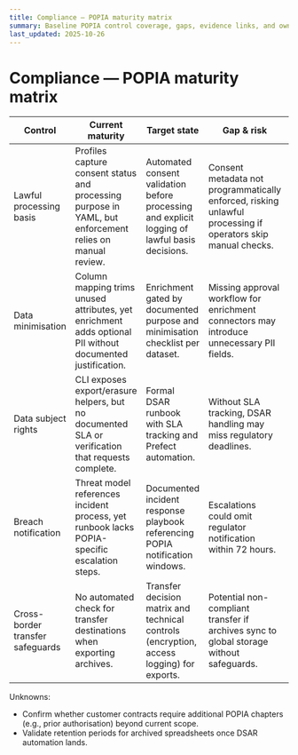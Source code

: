 ```yaml
---
title: Compliance — POPIA maturity matrix
summary: Baseline POPIA control coverage, gaps, evidence links, and owners for Hotpass.
last_updated: 2025-10-26
---
```


# Compliance — POPIA maturity matrix

| Control                          | Current maturity                                                                                           | Target state                                                                                   | Gap & risk                                                                                                   | Risk severity | Evidence                                                                                                                                                                                                                 | Control owner         | Remediation                                                                                           |
| -------------------------------- | ---------------------------------------------------------------------------------------------------------- | ---------------------------------------------------------------------------------------------- | ------------------------------------------------------------------------------------------------------------ | ------------- | ------------------------------------------------------------------------------------------------------------------------------------------------------------------------------------------------------------------------ | --------------------- | ----------------------------------------------------------------------------------------------------- |
| Lawful processing basis          | Profiles capture consent status and processing purpose in YAML, but enforcement relies on manual review.   | Automated consent validation before processing and explicit logging of lawful basis decisions. | Consent metadata not programmatically enforced, risking unlawful processing if operators skip manual checks. | High          | [`docs/how-to-guides/configure-pipeline.md`](../../how-to-guides/configure-pipeline.md); <a href="../../../src/hotpass/compliance.py">`src/hotpass/compliance.py`</a> consent checks; Prefect flow logs under `data/logs/prefect/`. | Product & Engineering | [Backlog: POPIA-001](../remediation-backlog.md#popia-001-automate-consent-validation)                 |
| Data minimisation                | Column mapping trims unused attributes, yet enrichment adds optional PII without documented justification. | Enrichment gated by documented purpose and minimisation checklist per dataset.                 | Missing approval workflow for enrichment connectors may introduce unnecessary PII fields.                    | Medium        | [`docs/explanations/data-quality-strategy.md`](../../explanations/data-quality-strategy.md); <a href="../../../src/hotpass/enrichment.py">`src/hotpass/enrichment.py`</a>.                                                          | Data Governance       | [Backlog: POPIA-002](../remediation-backlog.md#popia-002-document-enrichment-minimisation-checklists) |
| Data subject rights              | CLI exposes export/erasure helpers, but no documented SLA or verification that requests complete.          | Formal DSAR runbook with SLA tracking and Prefect automation.                                  | Without SLA tracking, DSAR handling may miss regulatory deadlines.                                           | High          | [`docs/reference/cli.md`](../../reference/cli.md); [`docs/roadmap.md`](../../roadmap.md); DSAR artefacts to be stored in `data/compliance/dsar/`.                                                                        | Support & Engineering | [Backlog: POPIA-003](../remediation-backlog.md#popia-003-implement-dsar-tracking)                     |
| Breach notification              | Threat model references incident process, yet runbook lacks POPIA-specific escalation steps.               | Documented incident response playbook referencing POPIA notification windows.                  | Escalations could omit regulator notification within 72 hours.                                               | Medium        | [`docs/security/threat-model.md`](../../security/threat-model.md); Prefect run logs (`data/logs/`).                                                                                                                      | Security              | [Backlog: POPIA-004](../remediation-backlog.md#popia-004-extend-incident-playbook)                    |
| Cross-border transfer safeguards | No automated check for transfer destinations when exporting archives.                                      | Transfer decision matrix and technical controls (encryption, access logging) for exports.      | Potential non-compliant transfer if archives sync to global storage without safeguards.                      | Medium        | [`docs/explanations/architecture.md`](../../explanations/architecture.md); `dist/` export pipeline logs.                                                                                                                 | Platform              | [Backlog: POPIA-005](../remediation-backlog.md#popia-005-define-transfer-controls)                    |

Unknowns:

- Confirm whether customer contracts require additional POPIA chapters (e.g., prior authorisation) beyond current scope.
- Validate retention periods for archived spreadsheets once DSAR automation lands.
